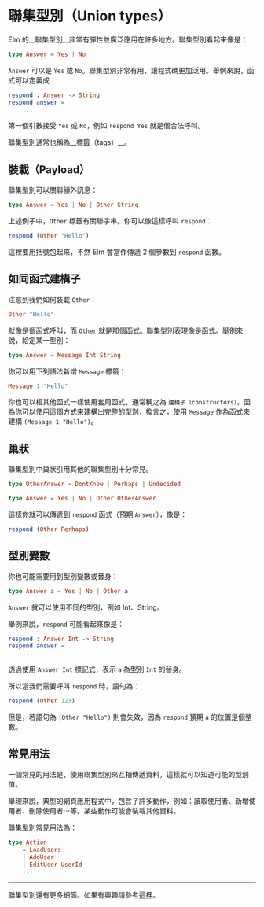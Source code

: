 # 聯集型別（Union types）

Elm 的__聯集型別__非常有彈性並廣泛應用在許多地方。聯集型別看起來像是：

```elm
type Answer = Yes | No
```

`Answer` 可以是 `Yes` 或 `No`。聯集型別非常有用，讓程式碼更加泛用。舉例來說，函式可以定義成：

```elm
respond : Answer -> String
respond answer =
    ...
```

第一個引數接受 `Yes` 或 `No`，例如 `respond Yes` 就是個合法呼叫。

聯集型別通常也稱為__標籤（tags）__。

## 裝載（Payload）

聯集型別可以關聯額外訊息：

```elm
type Answer = Yes | No | Other String
```

上述例子中，`Other` 標籤有關聯字串。你可以像這樣呼叫 `respond`：

```elm
respond (Other "Hello")
```

這裡要用括號包起來，不然 Elm 會當作傳遞 2 個參數到 `respond` 函數。

## 如同函式建構子

注意到我們如何裝載 `Other`：

```elm
Other "Hello"
```

就像是個函式呼叫，而 `Other` 就是那個函式。聯集型別表現像是函式。舉例來說，給定某一型別：

```elm
type Answer = Message Int String
```

你可以用下列語法新增 `Message` 標籤：

```elm
Message 1 "Hello"
```

你也可以相其他函式一樣使用套用函式。通常稱之為 `建構子（constructors）`，因為你可以使用這個方式來建構出完整的型別，換言之，使用 `Message` 作為函式來建構 `(Message 1 "Hello")`。

## 巢狀

聯集型別中巢狀引用其他的聯集型別十分常見。

```elm
type OtherAnswer = DontKnow | Perhaps | Undecided

type Answer = Yes | No | Other OtherAnswer
```

這樣你就可以傳遞到 `respond` 函式（預期 `Answer`），像是：

```elm
respond (Other Perhaps)
```

## 型別變數

你也可能需要用到型別變數或替身：

```elm
type Answer a = Yes | No | Other a
```

`Answer` 就可以使用不同的型別，例如 Int、String。

舉例來說，`respond` 可能看起來像是：

```elm
respond : Answer Int -> String
respond answer =
    ...
```

透過使用 `Answer Int` 標記式，表示 `a` 為型別 `Int` 的替身。

所以當我們需要呼叫 `respond` 時，語句為：

```elm
respond (Other 123)
```

但是，若語句為 `(Other "Hello")` 則會失效，因為 `respond` 預期 `a` 的位置是個整數。

## 常見用法

一個常見的用法是，使用聯集型別來互相傳遞資料，這樣就可以知道可能的型別值。

舉理來說，典型的網頁應用程式中，包含了許多動作，例如：讀取使用者、新增使用者、刪除使用者⋯等。某些動作可能會裝載其他資料。

聯集型別常見用法為：

```elm
type Action
    = LoadUsers
    | AddUser
    | EditUser UserId
    ...

```

---

聯集型別還有更多細節。如果有興趣請參考[這裡](http://elm-lang.org/guide/model-the-problem)。
